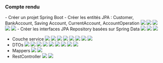 <h3>Compte rendu</h3>
- Créer un projet Spring Boot
- Créer les entités JPA : Customer, BankAccount, Saving Account, CurrentAccount, AccountOperation
  <img src="captures/Capture1.PNG">
  <img src="captures/Capture2.PNG">
  <img src="captures/Capture3.PNG">
  <img src="captures/Capture4.PNG">
  <img src="captures/Capture5.PNG">
- Créer les interfaces JPA Repository basées sur Spring Data
  <img src="captures/capture6.PNG">
  <img src="captures/Capture7.PNG">
  <img src="captures/Capture8.PNG">


- Couche service
  <img src="captures/Capture9.PNG">
  <img src="captures/Capture10.PNG">
  <img src="captures/Capture11.PNG">
  <img src="captures/Capture12.PNG">
  <img src="captures/Capture13.PNG">
  <img src="captures/Capture14.PNG">
  <img src="captures/Capture15.PNG">
  <img src="captures/Capture16.PNG">
- DTOs
  <img src="captures/Capture17.PNG">
  <img src="captures/Capture18.PNG">
  <img src="captures/Capture19.PNG">
  <img src="captures/Capture20.PNG">
  <img src="captures/Capture21.PNG">
  <img src="captures/Capture22.PNG">
  <img src="captures/Capture23.PNG">
  <img src="captures/Capture24.PNG">
  <img src="captures/Capture25.PNG">
- Mappers
  <img src="captures/Capture26.PNG">
  <img src="captures/Capture27.PNG">
- RestController
  <img src="captures/Capture28.PNG">
  <img src="captures/Capture29.PNG">

